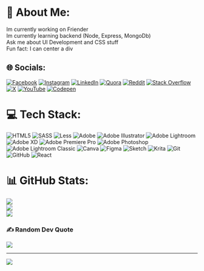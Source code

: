 # 💫 About Me:
Im currently working on Friender<br>Im currently learning backend (Node, Express, MongoDb)<br>Ask me about UI Development and CSS stuff<br>Fun fact: I can center a div


## 🌐 Socials:
[![Facebook](https://img.shields.io/badge/Facebook-%231877F2.svg?logo=Facebook&logoColor=white)](https://facebook.com/Rohanhola) [![Instagram](https://img.shields.io/badge/Instagram-%23E4405F.svg?logo=Instagram&logoColor=white)](https://instagram.com/rohan_for_u) [![LinkedIn](https://img.shields.io/badge/LinkedIn-%230077B5.svg?logo=linkedin&logoColor=white)](https://linkedin.com/in/amarnathdas11031990) [![Quora](https://img.shields.io/badge/Quora-%23B92B27.svg?logo=Quora&logoColor=white)](https://quora.com/profile/Amar-Nath-Das-1) [![Reddit](https://img.shields.io/badge/Reddit-%23FF4500.svg?logo=Reddit&logoColor=white)](https://reddit.com/user/fdupmillennial) [![Stack Overflow](https://img.shields.io/badge/-Stackoverflow-FE7A16?logo=stack-overflow&logoColor=white)](https://stackoverflow.com/users/4568202) [![X](https://img.shields.io/badge/X-black.svg?logo=X&logoColor=white)](https://x.com/wingsofstone) [![YouTube](https://img.shields.io/badge/YouTube-%23FF0000.svg?logo=YouTube&logoColor=white)](https://youtube.com/@Rohanhola) [![Codepen](https://img.shields.io/badge/Codepen-000000?style=for-the-badge&logo=codepen&logoColor=white)](https://codepen.io/Rohanhola) 

# 💻 Tech Stack:
![HTML5](https://img.shields.io/badge/html5-%23E34F26.svg?style=for-the-badge&logo=html5&logoColor=white) ![SASS](https://img.shields.io/badge/SASS-hotpink.svg?style=for-the-badge&logo=SASS&logoColor=white) ![Less](https://img.shields.io/badge/less-2B4C80?style=for-the-badge&logo=less&logoColor=white) ![Adobe](https://img.shields.io/badge/adobe-%23FF0000.svg?style=for-the-badge&logo=adobe&logoColor=white) ![Adobe Illustrator](https://img.shields.io/badge/adobe%20illustrator-%23FF9A00.svg?style=for-the-badge&logo=adobe%20illustrator&logoColor=white) ![Adobe Lightroom](https://img.shields.io/badge/Adobe%20Lightroom-31A8FF.svg?style=for-the-badge&logo=Adobe%20Lightroom&logoColor=white) ![Adobe XD](https://img.shields.io/badge/Adobe%20XD-470137?style=for-the-badge&logo=Adobe%20XD&logoColor=#FF61F6) ![Adobe Premiere Pro](https://img.shields.io/badge/Adobe%20Premiere%20Pro-9999FF.svg?style=for-the-badge&logo=Adobe%20Premiere%20Pro&logoColor=white) ![Adobe Photoshop](https://img.shields.io/badge/adobe%20photoshop-%2331A8FF.svg?style=for-the-badge&logo=adobe%20photoshop&logoColor=white) ![Adobe Lightroom Classic](https://img.shields.io/badge/Adobe%20Lightroom%20Classic-31A8FF.svg?style=for-the-badge&logo=Adobe%20Lightroom%20Classic&logoColor=white) ![Canva](https://img.shields.io/badge/Canva-%2300C4CC.svg?style=for-the-badge&logo=Canva&logoColor=white) ![Figma](https://img.shields.io/badge/figma-%23F24E1E.svg?style=for-the-badge&logo=figma&logoColor=white) ![Sketch](https://img.shields.io/badge/Sketch-FFB387?style=for-the-badge&logo=sketch&logoColor=black) ![Krita](https://img.shields.io/badge/Krita-203759?style=for-the-badge&logo=krita&logoColor=EEF37B) ![Git](https://img.shields.io/badge/git-%23F05033.svg?style=for-the-badge&logo=git&logoColor=white) ![GitHub](https://img.shields.io/badge/github-%23121011.svg?style=for-the-badge&logo=github&logoColor=white) ![React](https://img.shields.io/badge/react-%2320232a.svg?style=for-the-badge&logo=react&logoColor=%2361DAFB)
# 📊 GitHub Stats:
![](https://github-readme-stats.vercel.app/api?username=Rohanhola1990&theme=dark&hide_border=false&include_all_commits=false&count_private=false)<br/>
![](https://github-readme-streak-stats.herokuapp.com/?user=Rohanhola1990&theme=dark&hide_border=false)<br/>
![](https://github-readme-stats.vercel.app/api/top-langs/?username=Rohanhola1990&theme=dark&hide_border=false&include_all_commits=false&count_private=false&layout=compact)

### ✍️ Random Dev Quote
![](https://quotes-github-readme.vercel.app/api?type=horizontal&theme=radical)

---
[![](https://visitcount.itsvg.in/api?id=Rohanhola1990&icon=0&color=0)](https://visitcount.itsvg.in)

<!-- Proudly created with GPRM ( https://gprm.itsvg.in ) -->
